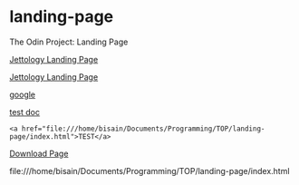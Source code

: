 # landing-page
The Odin Project: Landing Page

[Jettology Landing Page](////home/bisain/Documents/Programming/TOP/landing-page/index.html)

[Jettology Landing Page](file:///home/bisain/Documents/Programming/TOP/landing-page/index.html)


[google](https://google.com)

[test doc](file:///home/bisain/Documents/test.txt)

 
 
`
<a href="file:///home/bisain/Documents/Programming/TOP/landing-page/index.html">TEST</a>
`

<a href="//file:///home/bisain/Documents/Programming/TOP/landing-page/index.html" target="_top">Download Page</a>

file:///home/bisain/Documents/Programming/TOP/landing-page/index.html
